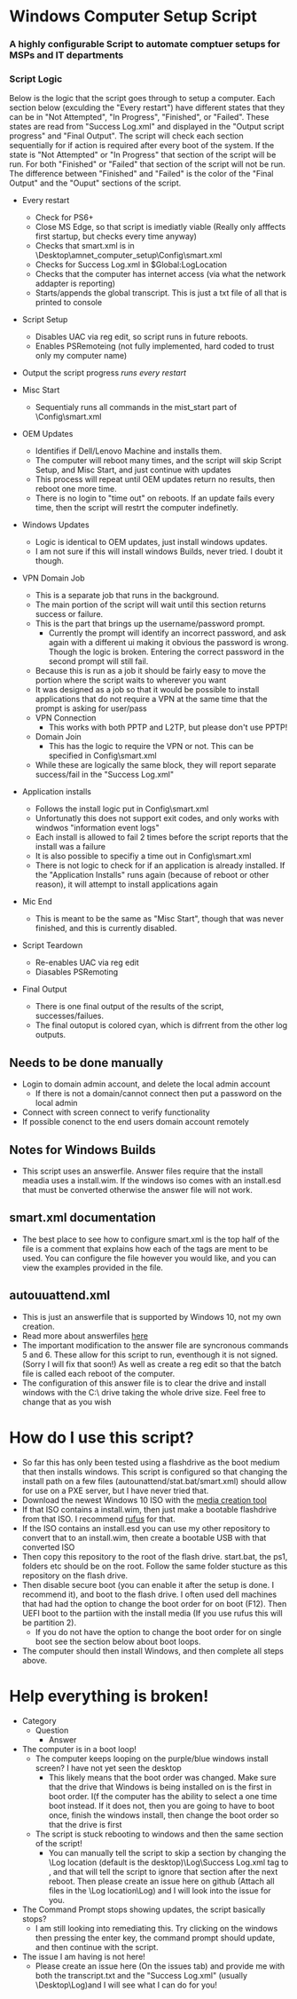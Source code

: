 # Windows Computer Setup Script
### A highly configurable Script to automate comptuer setups for MSPs and IT departments

### Script Logic
Below is the logic that the script goes through to setup a computer. Each section below (exculding the "Every restart") have different states that they can be in "Not Attempted", "In Progress", "Finished", or "Failed". These states are read from "Success Log.xml" and displayed in the "Output script progress" and "Final Output". The script will check each section sequentially for if action is required after every boot of the system. If the state is "Not Attempted" or "In Progress" that section of the script will be run. For both "Finished" or "Failed" that section of the script will not be run. The difference between "Finished" and "Failed" is the color of the "Final Output" and the "Ouput" sections of the script.

* Every restart
	* Check for PS6+
	* Close MS Edge, so that script is imediatly viable (Really only afffects first startup, but checks every time anyway)
	* Checks that smart.xml is in \Desktop\amnet_computer_setup\Config\smart.xml
	* Checks for Success Log.xml in $Global:LogLocation
	* Checks that the computer has internet access (via what the network addapter is reporting)
	* Starts/appends the global transcript. This is just a txt file of all that is printed to console

* Script Setup
	* Disables UAC via reg edit, so script runs in future reboots.
	* Enables PSRemoteing (not fully implemented, hard coded to trust only my computer name)
* Output the script progress *runs every restart*
* Misc Start
	* Sequentialy runs all commands in the mist_start part of \Config\smart.xml
* OEM Updates
	* Identifies if Dell/Lenovo Machine and installs them.
	* The computer will reboot many times, and the script will skip Script Setup, and Misc Start, and just continue with updates
	* This process will repeat until OEM updates return no results, then reboot one more time.
	* There is no login to "time out" on reboots. If an update fails every time, then the script will restrt the computer indefinetly.
* Windows Updates
	* Logic is identical to OEM updates, just install windows updates.
	* I am not sure if this will install windows Builds, never tried. I doubt it though.
* VPN Domain Job
	* This is a separate job that runs in the background.
	* The main portion of the script will wait until this section returns success or failure.
	* This is the part that brings up the username/password prompt.
		* Currently the prompt will identify an incorrect password, and ask again with a different ui making it obvious the password is wrong. Though the logic is broken. Entering the correct password in the second prompt will still fail.
	* Because this is run as a job it should be fairly easy to move the portion where the script waits to wherever you want
	* It was designed as a job so that it would be possible to install applications that do not require a VPN at the same time that the prompt is asking for user/pass
	* VPN Connection
		* This works with both PPTP and L2TP, but please don't use PPTP!
	* Domain Join
		* This has the logic to require the VPN or not. This can be specified in Config\smart.xml
	* While these are logically the same block, they will report separate success/fail in the "Success Log.xml"
* Application installs
	* Follows the install logic put in Config\smart.xml
	* Unfortunatly this does not support exit codes, and only works with windwos "information event logs"
	* Each install is allowed to fail 2 times before the script reports that the install was a failure
	* It is also possible to specifiy a time out in Config\smart.xml
	* There is not logic to check for if an application is already installed. If the "Application Installs" runs again (because of reboot or other reason), it will attempt to install applications again
* Mic End
	* This is meant to be the same as "Misc Start", though that was never finished, and this is currently disabled.
* Script Teardown
	* Re-enables UAC via reg edit
	* Diasables PSRemoting
* Final Output
	* There is one final output of the results of the script, successes/failues.
	* The final outoput is colored cyan, which is difrrent from the other log outputs.

## Needs to be done manually
* Login to domain admin account, and delete the local admin account
	* If there is not a domain/cannot connect then put a password on the local admin
* Connect with screen connect to verify functionality
* If possible conenct to the end users domain account remotely

## Notes for Windows Builds
* This script uses an answerfile. Answer files require that the install meadia uses a install.wim. If the windows iso comes with an install.esd that must be converted otherwise the answer file will not work.

## smart.xml documentation
* The best place to see how to configure smart.xml is the top half of the file is a comment that explains how each of the tags are ment to be used. You can configure the file however you would like, and you can view the examples provided in the file.

## autouuattend.xml
* This is just an answerfile that is supported by Windows 10, not my own creation.
* Read more about answerfiles [here](https://docs.microsoft.com/en-us/windows-hardware/customize/desktop/wsim/answer-files-overview)
* The important modification to the answer file are syncronous commands 5 and 6. These allow for this script to run, eventhough it is not signed. (Sorry I will fix that soon!) As well as create a reg edit so that the batch file is called each reboot of the computer.
* The configuration of this answer file is to clear the drive and install windows with the C:\ drive taking the whole drive size. Feel free to change that as you wish

# How do I use this script?
* So far this has only been tested using a flashdrive as the boot medium that then installs windows. This script is configured so that changing the install path on a few files (autounattend/stat.bat/smart.xml) should allow for use on a PXE server, but I have never tried that.
* Download the newest Windows 10 ISO with the [media creation tool](https://www.microsoft.com/en-us/software-download/windows10)
* If that ISO contains a install.wim, then just make a bootable flashdrive from that ISO. I recommend [rufus](https://github.com/pbatard/rufus) for that.
* If the ISO contains an install.esd you can use my other repository to convert that to an install.wim, then create a bootable USB with that converted ISO
* Then copy this repository to the root of the flash drive. start.bat, the ps1, folders etc should be on the root. Follow the same folder stucture as this repository on the flash drive.
* Then disable secure boot (you can enable it after the setup is done. I recommend it), and boot to the flash drive. I often used dell machines that had had the option to change the boot order for on boot (F12). Then UEFI boot to the partiion with the install media (If you use rufus this will be partition 2).
	* If you do not have the option to change the boot order for on single boot see the section below about boot loops.
* The computer should then install Windows, and then complete all steps above.

# Help everything is broken!
* Category
	* Question
		* Answer
* The computer is in a boot loop!
	* The computer keeps looping on the purple/blue windows install screen? I have not yet seen the desktop
		* This likely means that the boot order was changed. Make sure that the drive that Windows is being installed on is the first in boot order. I(f the computer has the ability to select a one time boot instead. If it does not, then you are going to have to boot once, finish the windows install, then change the boot order so that the drive is first
	* The script is stuck rebooting to windows and then the same section of the script!
		* You can manually tell the script to skip a section by changing the \Log location (default is the desktop)\Log\Success Log.xml tag <Status script_status="In Progress"> to <Status script_status="Failed">, and that will tell the script to ignore that section after the next reboot. Then please create an issue here on github (Attach all files in the \Log location\Log) and I will look into the issue for you.
* The Command Prompt stops showing updates, the script basically stops?
	* I am still looking into remediating this. Try clicking on the windows then pressing the enter key, the command prompt should update, and then continue with the script.
* The issue I am having is not here!
	* Please create an issue here (On the issues tab) and provide me with both the transcript.txt and the "Success Log.xml" (usually \Desktop\Log)and I will see what I can do for you!
